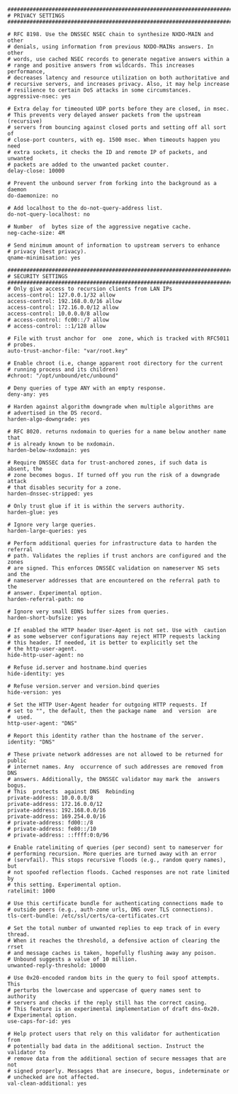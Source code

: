     ###########################################################################
    # PRIVACY SETTINGS
    ###########################################################################

    # RFC 8198. Use the DNSSEC NSEC chain to synthesize NXDO-MAIN and other
    # denials, using information from previous NXDO-MAINs answers. In other
    # words, use cached NSEC records to generate negative answers within a
    # range and positive answers from wildcards. This increases performance,
    # decreases latency and resource utilization on both authoritative and
    # recursive servers, and increases privacy. Also, it may help increase
    # resilience to certain DoS attacks in some circumstances.
    aggressive-nsec: yes

    # Extra delay for timeouted UDP ports before they are closed, in msec.
    # This prevents very delayed answer packets from the upstream (recursive)
    # servers from bouncing against closed ports and setting off all sort of
    # close-port counters, with eg. 1500 msec. When timeouts happen you need
    # extra sockets, it checks the ID and remote IP of packets, and unwanted
    # packets are added to the unwanted packet counter.
    delay-close: 10000

    # Prevent the unbound server from forking into the background as a daemon
    do-daemonize: no

    # Add localhost to the do-not-query-address list.
    do-not-query-localhost: no

    # Number  of  bytes size of the aggressive negative cache.
    neg-cache-size: 4M

    # Send minimum amount of information to upstream servers to enhance
    # privacy (best privacy).
    qname-minimisation: yes

    ###########################################################################
    # SECURITY SETTINGS
    ###########################################################################
    # Only give access to recursion clients from LAN IPs
    access-control: 127.0.0.1/32 allow
    access-control: 192.168.0.0/16 allow
    access-control: 172.16.0.0/12 allow
    access-control: 10.0.0.0/8 allow
    # access-control: fc00::/7 allow
    # access-control: ::1/128 allow

    # File with trust anchor for  one  zone, which is tracked with RFC5011
    # probes.
    auto-trust-anchor-file: "var/root.key"

    # Enable chroot (i.e, change apparent root directory for the current
    # running process and its children)
    #chroot: "/opt/unbound/etc/unbound"

    # Deny queries of type ANY with an empty response.
    deny-any: yes

    # Harden against algorithm downgrade when multiple algorithms are
    # advertised in the DS record.
    harden-algo-downgrade: yes

    # RFC 8020. returns nxdomain to queries for a name below another name that
    # is already known to be nxdomain.
    harden-below-nxdomain: yes

    # Require DNSSEC data for trust-anchored zones, if such data is absent, the
    # zone becomes bogus. If turned off you run the risk of a downgrade attack
    # that disables security for a zone.
    harden-dnssec-stripped: yes

    # Only trust glue if it is within the servers authority.
    harden-glue: yes

    # Ignore very large queries.
    harden-large-queries: yes

    # Perform additional queries for infrastructure data to harden the referral
    # path. Validates the replies if trust anchors are configured and the zones
    # are signed. This enforces DNSSEC validation on nameserver NS sets and the
    # nameserver addresses that are encountered on the referral path to the
    # answer. Experimental option.
    harden-referral-path: no

    # Ignore very small EDNS buffer sizes from queries.
    harden-short-bufsize: yes

    # If enabled the HTTP header User-Agent is not set. Use with  caution
    # as some webserver configurations may reject HTTP requests lacking
    # this header. If needed, it is better to explicitly set the
    # the http-user-agent.
    hide-http-user-agent: no

    # Refuse id.server and hostname.bind queries
    hide-identity: yes

    # Refuse version.server and version.bind queries
    hide-version: yes

    # Set the HTTP User-Agent header for outgoing HTTP requests. If
    # set to "", the default, then the package name  and  version  are
    #  used.
    http-user-agent: "DNS"

    # Report this identity rather than the hostname of the server.
    identity: "DNS"

    # These private network addresses are not allowed to be returned for public
    # internet names. Any  occurrence of such addresses are removed from DNS
    # answers. Additionally, the DNSSEC validator may mark the  answers  bogus.
    # This  protects  against DNS  Rebinding
    private-address: 10.0.0.0/8
    private-address: 172.16.0.0/12
    private-address: 192.168.0.0/16
    private-address: 169.254.0.0/16
    # private-address: fd00::/8
    # private-address: fe80::/10
    # private-address: ::ffff:0:0/96

    # Enable ratelimiting of queries (per second) sent to nameserver for
    # performing recursion. More queries are turned away with an error
    # (servfail). This stops recursive floods (e.g., random query names), but
    # not spoofed reflection floods. Cached responses are not rate limited by
    # this setting. Experimental option.
    ratelimit: 1000

    # Use this certificate bundle for authenticating connections made to
    # outside peers (e.g., auth-zone urls, DNS over TLS connections).
    tls-cert-bundle: /etc/ssl/certs/ca-certificates.crt

    # Set the total number of unwanted replies to eep track of in every thread.
    # When it reaches the threshold, a defensive action of clearing the rrset
    # and message caches is taken, hopefully flushing away any poison.
    # Unbound suggests a value of 10 million.
    unwanted-reply-threshold: 10000

    # Use 0x20-encoded random bits in the query to foil spoof attempts. This
    # perturbs the lowercase and uppercase of query names sent to authority
    # servers and checks if the reply still has the correct casing.
    # This feature is an experimental implementation of draft dns-0x20.
    # Experimental option.
    use-caps-for-id: yes

    # Help protect users that rely on this validator for authentication from
    # potentially bad data in the additional section. Instruct the validator to
    # remove data from the additional section of secure messages that are not
    # signed properly. Messages that are insecure, bogus, indeterminate or
    # unchecked are not affected.
    val-clean-additional: yes